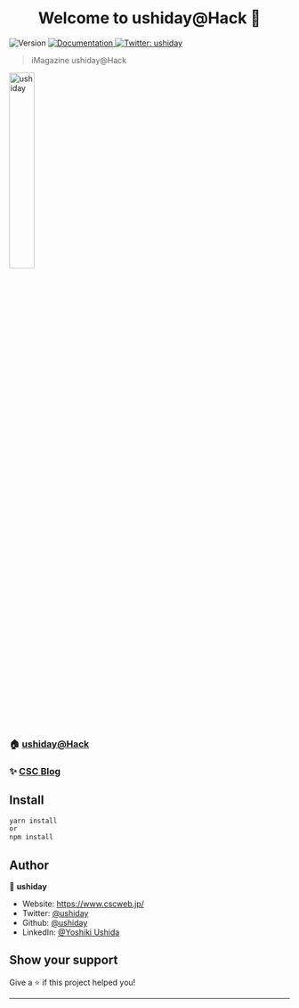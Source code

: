 <h1 align="center">Welcome to ushiday@Hack 👋</h1>
<p>
  <img alt="Version" src="https://img.shields.io/badge/version-1.0.0-blue.svg?cacheSeconds=2592000" />
  <a href="https://www.imagazine.co.jp/ushidayhack/" target="_blank">
    <img alt="Documentation" src="https://img.shields.io/badge/documentation-yes-brightgreen.svg" />
  </a>
  <a href="https://twitter.com/ushiday" target="_blank">
    <img alt="Twitter: ushiday" src="https://img.shields.io/twitter/follow/ushiday.svg?style=social" />
  </a>
</p>

> iMagazine ushiday@Hack

<a href="https://www.imagazine.co.jp/ushidayhack/" target="_blank">
   <img targer="_blank" alt="ushiday" src="https://user-images.githubusercontent.com/87407/211135098-86053b43-34bf-4372-962f-8f01418d87ab.png" width="30%" height="30%"/>
</a>

### 🏠 [ushiday@Hack](https://www.imagazine.co.jp/ushidayhack/)

### ✨ [CSC Blog](https://www.cscweb.jp/blog-list/)


## Install

```sh
yarn install
or 
npm install
```

## Author

👤 **ushiday**

* Website: https://www.cscweb.jp/
* Twitter: [@ushiday](https://twitter.com/ushiday)
* Github: [@ushiday](https://github.com/ushiday)
* LinkedIn: [@Yoshiki Ushida](https://linkedin.com/in/yoshiki-ushida-2b84161aa/)

## Show your support

Give a ⭐️ if this project helped you!

***
